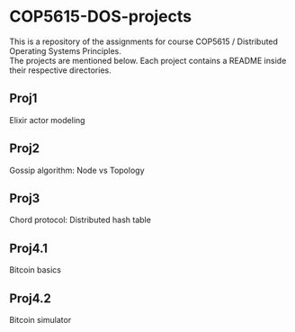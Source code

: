 # COP5615-DOS-projects  
This is a repository of the assignments for course COP5615 / Distributed Operating Systems Principles.  
The projects are mentioned below. Each project contains a README inside their respective directories.  
  
## Proj1  
Elixir actor modeling  
  
## Proj2  
Gossip algorithm: Node vs Topology  
  
## Proj3  
Chord protocol: Distributed hash table  
  
## Proj4.1  
Bitcoin basics  
  
## Proj4.2  
Bitcoin simulator  